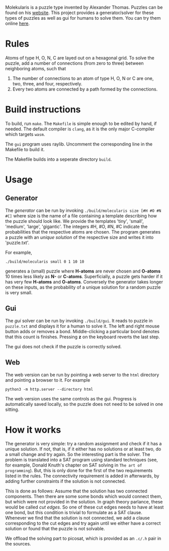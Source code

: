 Molekularis is a puzzle type invented by Alexander Thomas. Puzzles can
be found on his [website](http://molekularis.free.fr/). This project
provides a generator/solver for these types of puzzles as well as gui
for humans to solve them. You can try them online
[here](https://smanecke.github.io/molekularis.html).

 # Rules

Atoms of type H, O, N, C are layed out on a hexagonal grid. To solve
the puzzle, add a number of connections (from zero to three) between
neighboring atoms, such that

1. The number of connections to an atom of type H, O, N or C are one, two, three, and four, respectively.
2. Every two atoms are connected by a path formed by the connections.

# Build instructions

To build, run `make`. The `Makefile` is simple enough to be edited by hand, if needed.
The default compiler is `clang`, as it is the only major C-compiler which targets
`wasm`.

The `gui` program uses raylib. Uncomment the corresponding line in the Makefile to build it.

The Makefile builds into a seperate directory `build`.

# Usage

## Generator

The *generator* can be run by invoking `./build/molecularis size [#H #O #N #C]`
where size is the name of a file containing a template describing how
the puzzle should look like. We provide the templates 'tiny', 'small',
'medium', 'large', 'gigantic'. The integers #H, #O, #N, #C indicate
the probabilities that the respective atoms are chosen. The program 
generates a puzzle with an *unique solution* of the respective 
size and writes it into 'puzzle.txt'.

For example,

```
./build/molecularis small 0 1 10 10
```

generates a (small) puzzle where __H-atoms__ are never chosen and
__O-atoms__ 10 times less likely as __N-__ or __C-atoms__.
Superficially, a puzzle gets harder if it has very few __H-atoms__ and
__O-atoms__. Conversely the generator takes longer on these inputs, as
the probability of a unique solution for a random puzzle is very small.

## Gui

The *gui* solver can be run by invoking `./build/gui`. It reads to
puzzle in `puzzle.txt` and displays it for a human to solve it. The
left and right mouse button adds or removes a bond. Middle-clicking a
particular bond denotes that this count is finishes. Pressing __z__ on
the keyboard reverts the last step.

The gui does not check if the puzzle is correctly solved.

## Web
The web version can be run by pointing a web server to the `html` directory and pointing a browser to it. For example

```
python3 -m http.server --directory html
```

The web version uses the same controls as the gui. Progress is
automatically saved locally, so the puzzle does not need to be solved
in one sitting.

# How it works

The generator is very simple: try a random assignment and check if it
has a unique solution. If not, that is, if it either has no solutions
or at least two, do a small change and try again. So the interesting
part is the solver. The problem is translated into a SAT program using
standard techniques (see, for example, Donald Knuth's chapter on SAT
solving in `The art of programming`). But, this is only done for the
first of the two requirements listed in the rules. The connectivity
requirement is added in afterwards, by adding further constraints if
the solution is not connected.

This is done as follows: Assume that the solution has two connected
components. Then there are some some bonds which would connect them,
but which were not provided in the solution. In graph theory parlance,
these would be called *cut edges*. So one of these cut edges needs to
have at least one bond, but this condition is trivial to formulate as
a SAT clause. Whenever we find that the solution is not connected, we
add a clause corresponding to the cut edges and try again until we
either have a correct solution or found that the puzzle is not
solvable.

We offload the solving part to picosat, which is provided as an
`.c/.h` pair in the sources. 